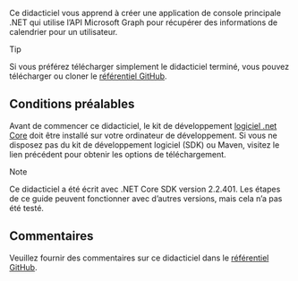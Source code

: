 <!-- markdownlint-disable MD002 MD041 -->

Ce didacticiel vous apprend à créer une application de console principale .NET qui utilise l’API Microsoft Graph pour récupérer des informations de calendrier pour un utilisateur.

> [!TIP]
> Si vous préférez télécharger simplement le didacticiel terminé, vous pouvez télécharger ou cloner le [référentiel GitHub](https://github.com/microsoftgraph/msgraph-training-dotnet-core).

## <a name="prerequisites"></a>Conditions préalables

Avant de commencer ce didacticiel, le kit de développement [logiciel .net Core](https://dotnet.microsoft.com/download) doit être installé sur votre ordinateur de développement. Si vous ne disposez pas du kit de développement logiciel (SDK) ou Maven, visitez le lien précédent pour obtenir les options de téléchargement.

> [!NOTE]
> Ce didacticiel a été écrit avec .NET Core SDK version 2.2.401. Les étapes de ce guide peuvent fonctionner avec d’autres versions, mais cela n’a pas été testé.

## <a name="feedback"></a>Commentaires

Veuillez fournir des commentaires sur ce didacticiel dans le [référentiel GitHub](https://github.com/microsoftgraph/msgraph-training-dotnet-core).
